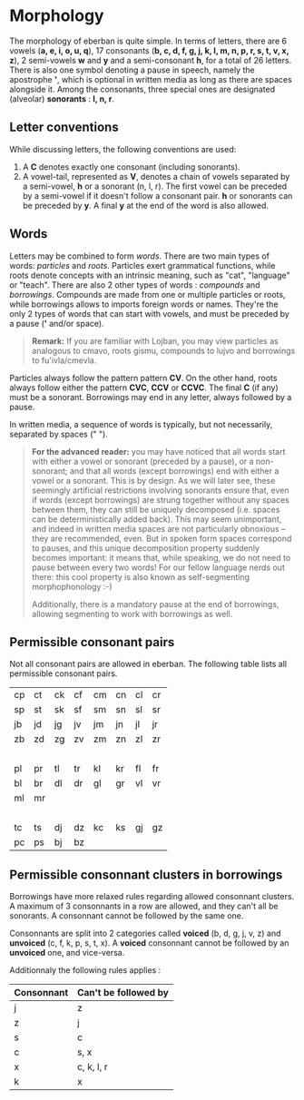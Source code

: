 # Morphology

The morphology of eberban is quite simple. In terms of letters, there are 6
vowels (**a, e, i, o, u, q**), 17 consonants (**b, c, d, f, g, j, k, l, m, n, p,
r, s, t, v, x, z**), 2 semi-vowels **w** and **y** and a semi-consonant **h**,
for a total of 26 letters. There is also one symbol denoting a pause in speech,
namely the apostrophe **'**, which is optional in written media as long as there
are spaces alongside it. Among the consonants, three special ones are designated
(alveolar) **sonorants** : **l, n, r**.

## Letter conventions

While discussing letters, the following conventions are used:
1. A **C** denotes exactly one consonant (including sonorants).
2. A vowel-tail, represented as **V**, denotes a chain of vowels separated by a
   semi-vowel, **h** or a sonorant (n, l, r). The first vowel can be preceded by
   a semi-vowel if it doesn't follow a consonant pair. **h** or sonorants can be
   preceded by **y**. A final **y** at the end of the word is also allowed.

## Words

Letters may be combined to form *words*. There are two main types of words:
*particles* and *roots*. Particles exert grammatical functions, while roots
denote concepts with an intrinsic meaning, such as "cat", "language" or "teach".
There are also 2 other types of words : *compounds* and *borrowings*. Compounds
are made from one or multiple particles or roots, while borrowings allows to
imports foreign words or names. They're the only 2 types of words that can start
with vowels, and must be preceded by a pause (**'** and/or space).

> **Remark:** If you are familiar with Lojban, you may view particles as
> analogous to cmavo, roots gismu, compounds to lujvo and borrowings to
> fu'ivla/cmevla.

Particles always follow the pattern pattern **CV**. On the other hand, roots
always follow either the pattern **CVC**, **CCV** or **CCVC**. The final **C**
(if any) must be a sonorant. Borrowings may end in any letter, always followed
by a pause.

In written media, a sequence of words is typically, but not necessarily,
separated by spaces (" ").

>  **For the advanced reader:** you may have noticed that all words start with
>  either a vowel or sonorant (preceded by a pause), or a non-sonorant; and that
>  all words (except borrowings) end with either a vowel or a sonorant. This is
>  by design. As we will later see, these seemingly artificial restrictions
>  involving sonorants ensure that, even if words (except borrowings) are strung
>  together without any spaces between them, they can still be uniquely
>  decomposed (i.e. spaces can be deterministically added back). This may seem
>  unimportant, and indeed in written media spaces are not particularly
>  obnoxious &ndash; they are recommended, even. But in spoken form spaces
>  correspond to pauses, and this unique decomposition property suddenly becomes
>  important: it means that, while speaking, we do not need to pause between
>  every two words! For our fellow language nerds out there: this cool property
>  is also known as self-segmenting morphophonology :-)
>
>  Additionally, there is a mandatory pause at the end of borrowings, allowing
>  segmenting to work with borrowings as well.

## Permissible consonant pairs

Not all consonant pairs are allowed in eberban. The following table lists all
permissible consonant pairs.

|     |     |     |     |     |     |     |        |
| --- | --- | --- | --- | --- | --- | --- | ------ |
| cp  | ct  | ck  | cf  | cm  | cn  | cl  | cr     |
| sp  | st  | sk  | sf  | sm  | sn  | sl  | sr     |
| jb  | jd  | jg  | jv  | jm  | jn  | jl  | jr     |
| zb  | zd  | zg  | zv  | zm  | zn  | zl  | zr     |
|     |     |     |     |     |     |     | &nbsp; |
| pl  | pr  | tl  | tr  | kl  | kr  | fl  | fr     |
| bl  | br  | dl  | dr  | gl  | gr  | vl  | vr     |
| ml  | mr  |     |     |     |     |     |        |
|     |     |     |     |     |     |     | &nbsp; |
| tc  | ts  | dj  | dz  | kc  | ks  | gj  | gz     |
| pc  | ps  | bj  | bz  |

## Permissible consonnant clusters in borrowings

Borrowings have more relaxed rules regarding allowed consonnant clusters.
A maximum of 3 consonnants in a row are allowed, and they can't all be
sonorants. A consonnant cannot be followed by the same one.

Consonnants are split into 2 categories called **voiced** (b, d, g, j, v, z)
and **unvoiced** (c, f, k, p, s, t, x). A **voiced** consonnant cannot be
followed by an **unvoiced** one, and vice-versa.

Additionnaly the following rules applies :

| Consonnant | Can't be followed by |
| ---------- | -------------------- |
| j          | z                    |
| z          | j                    |
| s          | c                    |
| c          | s, x                 |
| x          | c, k, l, r           |
| k          | x                    |